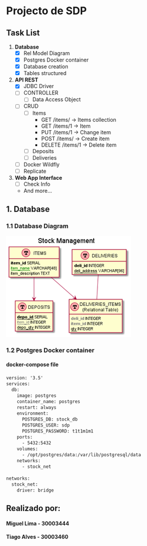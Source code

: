 # Projecto de SDP
## Task List
1. **Database**
   * [x] Rel Model Diagram
   * [x] Postgres Docker container
   * [x] Database creation
   * [x] Tables structured
2. **API REST**
   * [x] JDBC Driver
   * [ ] CONTROLLER
     * [ ] Data Access Object
   * [ ] CRUD
     * [ ] Items
       * GET /items/     -> Items collection
       * GET /items/1    -> Item
       * PUT /items/1    -> Change item
       * POST /items/    -> Create item
       * DELETE /items/1 -> Delete item
     * [ ] Deposits
     * [ ] Deliveries
   * [ ] Docker Wildfly
   * [ ] Replicate
3. **Web App Interface**
   * [ ] Check Info
   * And more... 

## 1. Database
### 1.1 Database Diagram
![Relational Model Diagram](/docs/database/Stock_Management.png)
### 1.2 Postgres Docker container
#### docker-compose file
````
version: '3.5'
services:
  db:
    image: postgres
    container_name: postgres
    restart: always
    environment:
      POSTGRES_DB: stock_db
      POSTGRES_USER: sdp
      POSTGRES_PASSWORD: t1t1m1m1
    ports:
      - 5432:5432
    volumes:
      - /opt/postgres/data:/var/lib/postgresql/data
    networks:
      - stock_net
      
networks:
  stock_net:
    driver: bridge
````


## Realizado por:
#### Miguel Lima - 30003444
#### Tiago Alves - 30003460
